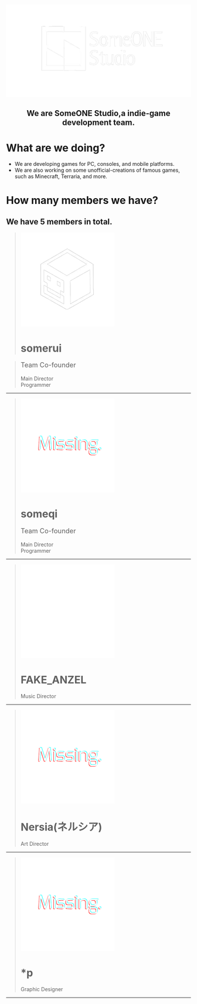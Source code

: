 ![SomeONEStudioLogo](./sos.png)
<center><h2>We are SomeONE Studio,a indie-game development team.</center>

What are we doing?
===============

- We are developing games for PC, consoles, and mobile platforms.
- We are also working on some unofficial-creations of famous games, such as Minecraft, Terraria, and more.


How many members we have?
===

<h2> We have 5 members in total.</h2>



>  ![somerui](./somerui.png#pic_center)
>
> <h1>somerui</h1>
>

> <p style="font-size:18px;">Team Co-founder</p>
> <p style="font-size:14px;">Main Director<br>Programmer<br></p>

---

>  ![someqi](./missing.png)
> <h1>someqi</h1>
> <p style="font-size:18px;">Team Co-founder</p>
> <p style="font-size:14px;">Main Director<br>Programmer<br></p>

---

>  ![FA](./fakeanzel.png)
> <h1>FAKE_ANZEL</h1>
> <p style="font-size:14px;">Music Director<br></p>

---

>  ![Nersia](./missing.png)
> <h1>Nersia(ネルシア)</h1>
> <p style="font-size:14px;">Art Director<br></p>

---

>  ![*p](./missing.png)
> <h1>*p</h1>
> <p style="font-size:14px;">Graphic Designer</p>

---
